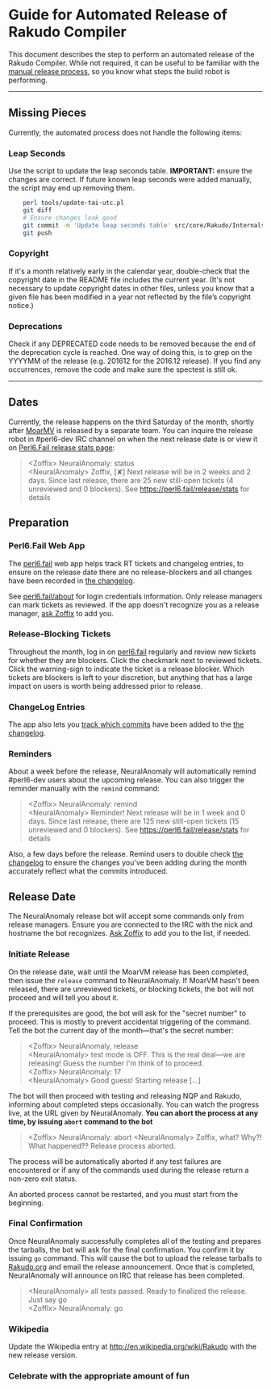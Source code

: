 # Guide for Automated Release of Rakudo Compiler

This document describes the step to perform an automated release of the Rakudo
Compiler. While not required, it can be useful to be familiar with the 
[manual release process](release_guide.pod), so you know what steps the build
robot is performing.

---

## Missing Pieces

Currently, the automated process does not handle the following items:

### Leap Seconds

Use the script to update the leap seconds table.
**IMPORTANT:** ensure the changes are correct. If future known leap seconds
were added manually, the script may end up removing them.

```bash
    perl tools/update-tai-utc.pl
    git diff
    # Ensure changes look good
    git commit -m 'Update leap seconds table' src/core/Rakudo/Internals.pm
    git push
```

### Copyright

If it's a month relatively early in the calendar year, double-check that the
copyright date in the README file includes the current year. (It's not necessary
to update copyright dates in other files, unless you know that a given file has
been modified in a year not reflected by the file’s copyright notice.)

### Deprecations

Check if any DEPRECATED code needs to be removed because the end of the
deprecation cycle is reached.  One way of doing this, is to grep on the
YYYYMM of the release (e.g. 201612 for the 2016.12 release).  If you find
any occurrences, remove the code and make sure the spectest is still ok.

---

## Dates

Currently, the release happens on the third Saturday of the month, shortly
after [MoarMV](https://github.com/MoarVM/MoarVM/) is released by a separate
team. You can inquire the release robot in #perl6-dev IRC channel on when
the next release date is or view it on [Perl6.Fail release stats
page](http://perl6.fail/release/stats):

> &lt;Zoffix&gt; NeuralAnomaly: status<br>
> &lt;NeuralAnomaly&gt; Zoffix, [✘] Next release will be in 2 weeks and 2 days.
Since last release, there are 25 new still-open tickets (4 unreviewed and 0
blockers). See https://perl6.fail/release/stats for details

## Preparation

### Perl6.Fail Web App

The [perl6.fail](https://perl6.fail) web app helps track RT tickets and
changelog entries, to ensure on the release date there are no release-blockers
and all changes have been recorded in [the changelog](ChangeLog).

See [perl6.fail/about](https://perl6.fail/about) for login credentials
information. Only release managers can mark tickets as reviewed. If the app
doesn't recognize you as a release manager, [ask
Zoffix](https://twitter.com/zoffix) to add you.

### Release-Blocking Tickets

Throughout the month, log in on [perl6.fail](https://perl6.fail) regularly and
review new tickets for whether they are blockers. Click the checkmark next to
reviewed tickets. Click the warning-sign to indicate the ticket is a release
blocker. Which tickets are blockers is left to your discretion, but anything
that has a large impact on users is worth being addressed prior to release.

### ChangeLog Entries

The app also lets you [track which commits](http://perl6.fail/release/changelog)
have been added to the [the changelog](ChangeLog).

<!-- TODO: expound the section once the interface is finalized -->

### Reminders

About a week before the release, NeuralAnomaly will automatically remind 
#perl6-dev users about the upcoming release. You can also trigger the
reminder manually with the `remind` command:

> &lt;Zoffix&gt; NeuralAnomaly: remind<br>
> &lt;NeuralAnomaly&gt; Reminder! Next release will be in 1 week and 0 days.
Since last release, there are 125 new still-open tickets (15 unreviewed and 0
blockers). See https://perl6.fail/release/stats for details

Also, a few days before the release. Remind users to double check
[the changelog](ChangeLog) to ensure the changes you've been adding during the
month accurately reflect what the commits introduced.

## Release Date

The NeuralAnomaly release bot will accept some commands only from release
managers. Ensure you are connected to the IRC with the nick and hostname the
bot recognizes. [Ask Zoffix](https://twitter.com/zoffix) to add you to the
list, if needed.

### Initiate Release

On the release date, wait until the MoarVM release has been completed, then
issue the `release` command to NeuralAnomaly. If MoarVM hasn't been released,
there are unreviewed tickets, or blocking tickets, the bot will not proceed
and will tell you about it.

If the prerequisites are good, the bot will ask for the "secret number" to
proceed. This is mostly to prevent accidental triggering of the command. Tell
the bot the current day of the month—that's the secret number:

> &lt;Zoffix&gt; NeuralAnomaly, release<br>
> &lt;NeuralAnomaly&gt; test mode is OFF. This is the real deal—we are
releasing! Guess the number I'm think of to proceed.<br>
> &lt;Zoffix&gt; NeuralAnomaly: 17<br>
> &lt;NeuralAnomaly&gt; Good guess! Starting release [...]

The bot will then proceed with testing and releasing NQP and Rakudo,
informing about completed steps occasionally. You can watch the progress
live, at the URL given by NeuralAnomaly. **You can abort the process at any
time, by issuing `abort` command to the bot**

> &lt;Zoffix&gt; NeuralAnomaly: abort
> &lt;NeuralAnomaly&gt; Zoffix, what? Why?! What happened‽‽ Release process aborted.

The process will be automatically aborted if any test failures are encountered or
if any of the commands used during the release return a non-zero exit status.

An aborted process cannot be restarted, and you must start from the beginning.

### Final Confirmation

Once NeuralAnomaly successfully completes all of the testing and prepares the
tarballs, the bot will ask for the final confirmation. You confirm it by
issuing `go` command. This will cause the bot to upload the release tarballs to
[Rakudo.org](http://rakudo.org) and email the release announcement. Once that is
completed, NeuralAnomaly will announce on IRC that release has been completed.

> &lt;NeuralAnomaly&gt; all tests passed. Ready to finalized the release. Just say go<br> 
> &lt;Zoffix&gt; NeuralAnomaly: go

### Wikipedia

Update the Wikipedia entry at http://en.wikipedia.org/wiki/Rakudo with the new
release version.

### Celebrate with the appropriate amount of fun
